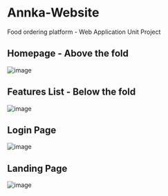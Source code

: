 # Annka-Website
Food ordering platform - Web Application Unit Project

## Homepage - Above the fold
 ![image](https://user-images.githubusercontent.com/57445279/105956385-c745ef00-6088-11eb-92cd-b0508bed4318.png)
## Features List - Below the fold
![image](https://user-images.githubusercontent.com/57445279/105956484-ee9cbc00-6088-11eb-9f90-197cc2fe218b.png)
## Login Page
![image](https://user-images.githubusercontent.com/57445279/105956579-112ed500-6089-11eb-8ba9-5a81769efc1e.png)
## Landing Page
![image](https://user-images.githubusercontent.com/57445279/105956749-4fc48f80-6089-11eb-9a3a-dc7f8d6e56e4.png)
